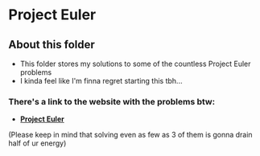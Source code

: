 # Project Euler

## About this folder
- This folder stores my solutions to some of the countless Project Euler problems
- I kinda feel like I'm finna regret starting this tbh...

<!-- blank line -->

### There's a link to the website with the problems btw:
- [**Project Euler**](https://projecteuler.net/)
<!-- blank line -->
(Please keep in mind that solving even as few as 3 of them is gonna drain half of ur energy)
